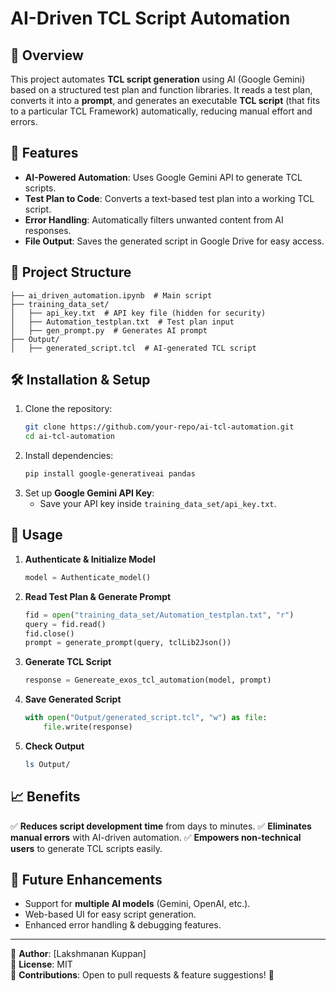 # AI-Driven TCL Script Automation

## 📌 Overview
This project automates **TCL script generation** using AI (Google Gemini) based on a structured test plan and function libraries. It reads a test plan, converts it into a **prompt**, and generates an executable **TCL script** (that fits to a particular TCL Framework) automatically, reducing manual effort and errors.

## 🚀 Features
- **AI-Powered Automation**: Uses Google Gemini API to generate TCL scripts.
- **Test Plan to Code**: Converts a text-based test plan into a working TCL script.
- **Error Handling**: Automatically filters unwanted content from AI responses.
- **File Output**: Saves the generated script in Google Drive for easy access.

## 📂 Project Structure
```
├── ai_driven_automation.ipynb  # Main script
├── training_data_set/
│   ├── api_key.txt  # API key file (hidden for security)
│   ├── Automation_testplan.txt  # Test plan input
│   ├── gen_prompt.py  # Generates AI prompt
├── Output/
│   ├── generated_script.tcl  # AI-generated TCL script
```

## 🛠 Installation & Setup
1. Clone the repository:
   ```bash
   git clone https://github.com/your-repo/ai-tcl-automation.git
   cd ai-tcl-automation
   ```
2. Install dependencies:
   ```bash
   pip install google-generativeai pandas
   ```
3. Set up **Google Gemini API Key**:
   - Save your API key inside `training_data_set/api_key.txt`.

## 📌 Usage
1. **Authenticate & Initialize Model**
   ```python
   model = Authenticate_model()
   ```
2. **Read Test Plan & Generate Prompt**
   ```python
   fid = open("training_data_set/Automation_testplan.txt", "r")
   query = fid.read()
   fid.close()
   prompt = generate_prompt(query, tclLib2Json())
   ```
3. **Generate TCL Script**
   ```python
   response = Genereate_exos_tcl_automation(model, prompt)
   ```
4. **Save Generated Script**
   ```python
   with open("Output/generated_script.tcl", "w") as file:
       file.write(response)
   ```
5. **Check Output**
   ```bash
   ls Output/
   ```

## 📈 Benefits
✅ **Reduces script development time** from days to minutes.
✅ **Eliminates manual errors** with AI-driven automation.
✅ **Empowers non-technical users** to generate TCL scripts easily.

## 🤖 Future Enhancements
- Support for **multiple AI models** (Gemini, OpenAI, etc.).
- Web-based UI for easy script generation.
- Enhanced error handling & debugging features.

---
📌 **Author**: [Lakshmanan Kuppan]  
📌 **License**: MIT  
📌 **Contributions**: Open to pull requests & feature suggestions! 🚀

